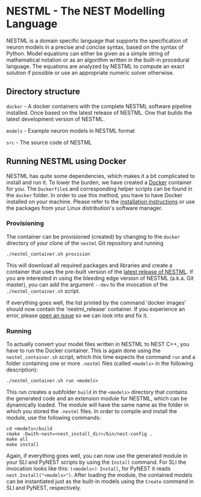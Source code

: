 # NESTML - The NEST Modelling Language

NESTML is a domain specific language that supports the specification of neuron models
in a precise and concise syntax, based on the syntax of Python. Model equations
can either be given as a simple string of mathematical notation or as an algorithm written
in the built-in procedural language. The equations are analyzed by NESTML to compute
an exact solution if possible or use an appropriate numeric solver otherwise.

## Directory structure

`docker` - A docker containers with the complete NESTML software pipeline installed. Once based on the latest release of NESTML. One that builds the latest development version of NESTML.

`models` - Example neuron models in NESTML format

`src` - The source code of NESTML

## Running NESTML using Docker

NESTML has quite some dependencies, which makes it a bit complicated to install and run it. To lower the burden, we have created a [Docker](https://www.docker.com/) container for you. The `Dockerfile`s and corresponding helper scripts can be found in the `docker` folder. In order to use this method, you have to have Docker installed on your machine. Please refer to the [installation instructions](https://docs.docker.com/engine/installation) or use the packages from your Linux distribution's software manager.

### Provisioning

The container can be provisioned (created) by changing to the `docker` directory of your clone of the `nestml` Git repository and running

```
./nestml_container.sh provision
```

This will download all required packages and libraries and create a container that uses the pre-built version of the [latest release of NESTML](https://github.com/nest/nestml/releases). If you are interested in using the bleeding edge version of NESTML (a.k.a. Git master), you can add the argument `--dev` to the invocation of the `./nestml_container.sh` script.

If everything goes well, the list printed by the command 'docker images' should now contain the 'nestml_release' container. If you experience an error, please [open an issue](https://github.com/nest/nestml/issues) so we can look into and fix it.

### Running

To actually convert your model files written in NESTML to NEST C++, you have to run the Docker container. This is again done using the `nestml_container.sh` script, which this time expects the command `run` and a folder containing one or more `.nestml` files (called `<models>` in the following description):

```
./nestml_container.sh run <models>
```

This run creates a subfolder `build` in the `<models>` directory that contains the generated code and an extension module for NESTML, which can be dynamically loaded. The module will have the same name as the folder in which you stored the `.nestml` files. In order to compile and install the module, use the following commands:
```
cd <models>/build
cmake -Dwith-nest=<nest_install_dir>/bin/nest-config .
make all
make install
```

Again, if everything goes well, you can now use the generated module in your SLI and PyNEST scripts by using the `Install` command. For SLI the invocation looks like this: `(<models>) Install`, for PyNEST it reads `nest.Install("<models>")`. After loading the module, the contained models can be instantiated just as the built-in models using the `Create` command in SLI and PyNEST, respectively.

